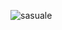 <p><img align="center" src="https://github.com/Adam-pw/Adam-pw/blob/main/animation_500_kxa883sd.gif" alt="sasuale" /></p>
